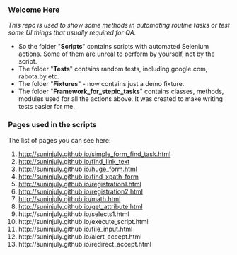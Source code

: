 <h3>Welcome Here</h3>
<p><em>This repo is used to show some methods in automating routine tasks or test some UI things that usually required for QA.</em></p>
<ul>
<li>So the folder "<strong>Scripts</strong>" contains scripts with automated Selenium actions. Some of them are unreal to perform by yourself, not by the script.</li>
<li>The folder "<strong>Tests</strong>" contains random tests, including google.com, rabota.by etc.</li>
<li>The folder "<strong>Fixtures</strong>" - now contains just a demo fixture.</li>
<li>The folder "<strong>Framework_for_stepic_tasks</strong>" contains classes, methods, modules used for all the actions above. It was created to make writing tests easier for me.</li>
</ul><h3>Pages used in the scripts</h3>
<p>The list of pages you can see here:</p>
<ol>
<li><a href="http://suninjuly.github.io/simple_form_find_task.html">http://suninjuly.github.io/simple_form_find_task.html</a></li>
<li><a href="http://suninjuly.github.io/find_link_text">http://suninjuly.github.io/find_link_text</a></li>
<li><a href="http://suninjuly.github.io/huge_form.html">http://suninjuly.github.io/huge_form.html</a></li>
<li><a href="http://suninjuly.github.io/find_xpath_form">http://suninjuly.github.io/find_xpath_form</a></li>
<li><a href="http://suninjuly.github.io/registration1.html">http://suninjuly.github.io/registration1.html</a></li>
<li><a href="http://suninjuly.github.io/registration2.html">http://suninjuly.github.io/registration2.html</a></li>
<li><a href="http://suninjuly.github.io/math.html">http://suninjuly.github.io/math.html</a></li>
<li><a href="http://suninjuly.github.io/get_attribute.html">http://suninjuly.github.io/get_attribute.html</a></li>
<li>http://suninjuly.github.io/selects1.html</li>
<li>http://suninjuly.github.io/execute_script.html</li>
<li>http://suninjuly.github.io/file_input.html</li>
<li>http://suninjuly.github.io/alert_accept.html</li>
<li>http://suninjuly.github.io/redirect_accept.html</li>
</ol>
